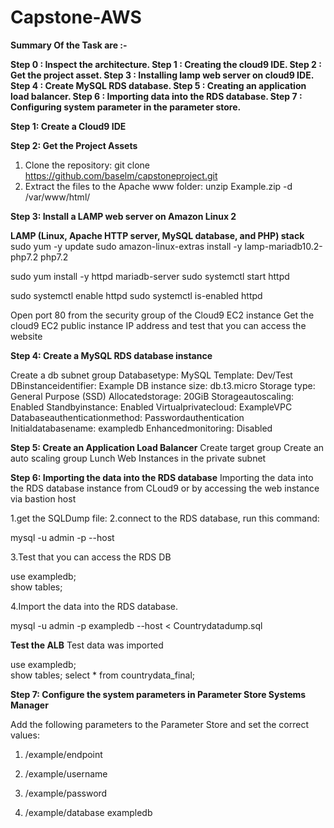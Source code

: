 # Capstone-AWS

**Summary Of the Task are :-**

**Step 0 :  Inspect the architecture.
Step 1 : Creating the cloud9 IDE.
Step 2 :  Get the project asset.
Step 3 :  Installing lamp web server on cloud9 IDE.
Step 4 :  Create MySQL  RDS database.
Step 5 :  Creating an application load balancer.
Step 6 :  Importing data into the RDS database.
Step 7 : Configuring system parameter in the parameter store.**

**Step 1: Create a Cloud9 IDE**

**Step 2: Get the Project Assets**
1. Clone the repository:
git clone https://github.com/baselm/capstoneproject.git
2. Extract the files to the Apache www folder:
   unzip Example.zip -d /var/www/html/
   
**Step 3: Install a LAMP web server on Amazon Linux 2**

**LAMP (Linux, Apache HTTP server, MySQL database, and PHP) stack**
sudo yum -y update
sudo amazon-linux-extras install -y lamp-mariadb10.2-php7.2 php7.2

sudo yum install -y httpd mariadb-server
sudo systemctl start httpd

sudo systemctl enable httpd
sudo systemctl is-enabled httpd

Open port 80 from the security group of the Cloud9 EC2 instance
Get the cloud9 EC2 public instance IP address and test that you can access the website

**Step 4: Create a MySQL RDS database instance**

 Create a db subnet group
 Databasetype: MySQL
 Template: Dev/Test
 DBinstanceidentifier: Example
 DB instance size: db.t3.micro
 Storage type: General Purpose (SSD)
 Allocatedstorage: 20GiB
 Storageautoscaling: Enabled
 Standbyinstance: Enabled
 Virtualprivatecloud: ExampleVPC
 Databaseauthenticationmethod: Passwordauthentication
 Initialdatabasename: exampledb
 Enhancedmonitoring: Disabled
 
 **Step 5: Create an Application Load Balancer**
 Create target group
 Create an auto scaling group
 Lunch Web Instances in the private subnet
 
 **Step 6: Importing the data into the RDS database**
 Importing the data into the RDS database instance from CLoud9 or by accessing the web instance via bastion host

  1.get the SQLDump file:
  2.connect to the RDS database, run this command:

   mysql -u admin -p --host <rds-endpoint>
  
  3.Test that you can access the RDS DB

  use exampledb;	
  show tables; 
  
  4.Import the data into the RDS database.
  
  mysql -u admin -p exampledb --host <rds-endpoint>  < Countrydatadump.sql      
                                                                          
  **Test the ALB**
  Test data was imported
  
  use exampledb;	
  show tables; 
  select * from countrydata_final; 
                                                                          
**Step 7: Configure the system parameters in Parameter Store Systems Manager**
   
 Add the following parameters to the Parameter Store and set the correct values:

   1. /example/endpoint

   2. /example/username

   3. /example/password

   4. /example/database exampledb
